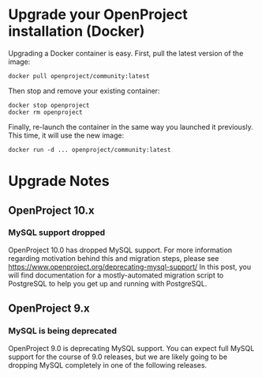 # Upgrade your OpenProject installation (Docker)

Upgrading a Docker container is easy. First, pull the latest version of the image:

    docker pull openproject/community:latest

Then stop and remove your existing container:

    docker stop openproject
    docker rm openproject

Finally, re-launch the container in the same way you launched it previously.
This time, it will use the new image:

    docker run -d ... openproject/community:latest


# Upgrade Notes

## OpenProject 10.x

### MySQL support dropped

OpenProject 10.0 has dropped MySQL support. For more information regarding motivation behind this and migration steps, please see https://www.openproject.org/deprecating-mysql-support/
In this post, you will find documentation for a mostly-automated migration script to PostgreSQL to help you get up and running with PostgreSQL.

## OpenProject 9.x

### MySQL is being deprecated

OpenProject 9.0 is deprecating MySQL support. You can expect full MySQL support for the course of 9.0 releases, but we
are likely going to be dropping MySQL completely in one of the following releases.
